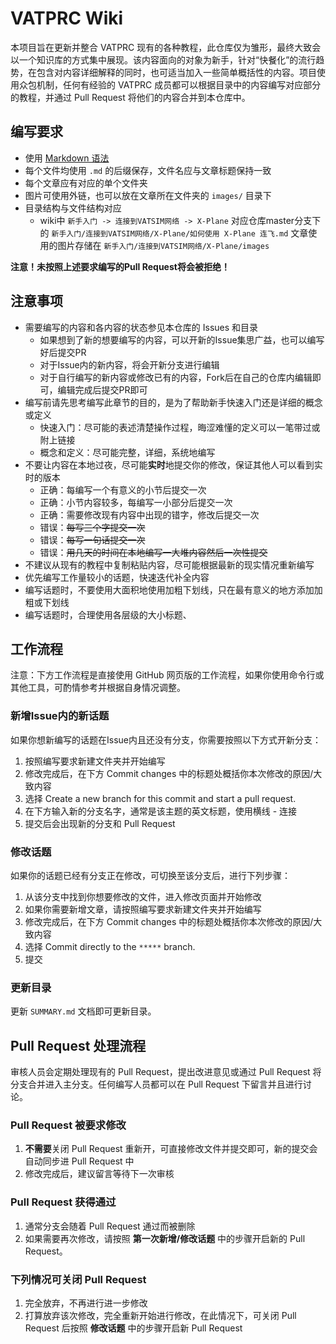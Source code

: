 # VATPRC Wiki

本项目旨在更新并整合 VATPRC 现有的各种教程，此仓库仅为雏形，最终大致会以一个知识库的方式集中展现。该内容面向的对象为新手，针对“快餐化”的流行趋势，在包含对内容详细解释的同时，也可适当加入一些简单概括性的内容。项目使用众包机制，任何有经验的 VATPRC 成员都可以根据目录中的内容编写对应部分的教程，并通过 Pull Request 将他们的内容合并到本仓库中。

## 编写要求
+ 使用 [Markdown 语法](https://docs.github.com/en/get-started/writing-on-github/getting-started-with-writing-and-formatting-on-github/basic-writing-and-formatting-syntax)
+ 每个文件均使用 `.md` 的后缀保存，文件名应与文章标题保持一致
+ 每个文章应有对应的单个文件夹
+ 图片可使用外链，也可以放在文章所在文件夹的 `images/` 目录下
+ 目录结构与文件结构对应
  + wiki中 
  `新手入门 -> 连接到VATSIM网络 -> X-Plane` 
  对应仓库master分支下的
  `新手入门/连接到VATSIM网络/X-Plane/如何使用 X-Plane 连飞.md`
  文章使用的图片存储在
  `新手入门/连接到VATSIM网络/X-Plane/images`

__注意！未按照上述要求编写的Pull Request将会被拒绝！__

## 注意事项
+ 需要编写的内容和各内容的状态参见本仓库的 Issues 和目录
  + 如果想到了新的想要编写的内容，可以开新的Issue集思广益，也可以编写好后提交PR
  + 对于Issue内的新内容，将会开新分支进行编辑
  + 对于自行编写的新内容或修改已有的内容，Fork后在自己的仓库内编辑即可，编辑完成后提交PR即可
+ 编写前请先思考编写此章节的目的，是为了帮助新手快速入门还是详细的概念或定义
  + 快速入门：尽可能的表述清楚操作过程，晦涩难懂的定义可以一笔带过或附上链接
  + 概念和定义：尽可能完整，详细，系统地编写
+ 不要让内容在本地过夜，尽可能**实时**地提交你的修改，保证其他人可以看到实时的版本
  + 正确：每编写一个有意义的小节后提交一次
  + 正确：小节内容较多，每编写一小部分后提交一次
  + 正确：需要修改现有内容中出现的错字，修改后提交一次
  + 错误：~~每写三个字提交一次~~
  + 错误：~~每写一句话提交一次~~
  + 错误：~~用几天的时间在本地编写一大堆内容然后一次性提交~~
+ 不建议从现有的教程中复制粘贴内容，尽可能根据最新的现实情况重新编写
+ 优先编写工作量较小的话题，快速迭代补全内容
+ 编写话题时，不要使用大面积地使用加粗下划线，只在最有意义的地方添加加粗或下划线
+ 编写话题时，合理使用各层级的大小标题、

## 工作流程
注意：下方工作流程是直接使用 GitHub 网页版的工作流程，如果你使用命令行或其他工具，可酌情参考并根据自身情况调整。

### 新增Issue内的新话题
如果你想新编写的话题在Issue内且还没有分支，你需要按照以下方式开新分支：

1. 按照编写要求新建文件夹并开始编写
2. 修改完成后，在下方 Commit changes 中的标题处概括你本次修改的原因/大致内容
3. 选择 Create a new branch for this commit and start a pull request. 
4. 在下方输入新的分支名字，通常是该主题的英文标题，使用横线 - 连接
5. 提交后会出现新的分支和 Pull Request

### 修改话题
如果你的话题已经有分支正在修改，可切换至该分支后，进行下列步骤：

1. 从该分支中找到你想要修改的文件，进入修改页面并开始修改
2. 如果你需要新增文章，请按照编写要求新建文件夹并开始编写
3. 修改完成后，在下方 Commit changes 中的标题处概括你本次修改的原因/大致内容
4. 选择 Commit directly to the `*****` branch.
5. 提交

### 更新目录
更新 `SUMMARY.md` 文档即可更新目录。

## Pull Request 处理流程
审核人员会定期处理现有的 Pull Request，提出改进意见或通过 Pull Request 将分支合并进入主分支。任何编写人员都可以在 Pull Request 下留言并且进行讨论。

### Pull Request 被要求修改
1. **不需要**关闭 Pull Request 重新开，可直接修改文件并提交即可，新的提交会自动同步进 Pull Request 中
2. 修改完成后，建议留言等待下一次审核

### Pull Request 获得通过
1. 通常分支会随着 Pull Request 通过而被删除
2. 如果需要再次修改，请按照 **第一次新增/修改话题** 中的步骤开启新的 Pull Request。

### 下列情况可关闭 Pull Request
1. 完全放弃，不再进行进一步修改
2. 打算放弃该次修改，完全重新开始进行修改，在此情况下，可关闭 Pull Request 后按照  **修改话题** 中的步骤开启新 Pull Request




